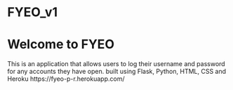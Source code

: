 # FYEO_v1
<h1>Welcome to FYEO</h1>
<p>This is an application that allows users to log their username and password for any accounts they have open.
built using Flask, Python, HTML, CSS and Heroku
https://fyeo-p-r.herokuapp.com/
